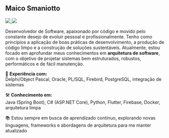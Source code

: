 ## Maico Smaniotto

<p>
  <a href="https://www.linkedin.com/in/maicosmaniotto" target="_blank">
    <img src="https://img.shields.io/badge/LinkedIn-blue?style=for-the-badge&logo=linkedin&logoColor=white" />
  </a>
  <a href="mailto:seuemail@exemplo.com">
    <img src="https://img.shields.io/badge/Email-%23D14836.svg?style=for-the-badge&logo=gmail&logoColor=white" />
  </a>
</p>

Desenvolvedor de Software, apaixonado por código e movido pelo constante desejo de evoluir pessoal e profissionalmente. Tenho como princípios a aplicação de boas práticas de desenvolvimento, a produção de código limpo e a construção de soluções sustentáveis. Atualmente, estou focado em aprofundar meus conhecimentos em **arquitetura de software**, com o objetivo de projetar sistemas bem estruturados, robustos, performáticos e de fácil manutenção.

💼 **Experiência com:**  
Delphi/Object Pascal, Oracle, PL/SQL, Firebird, PostgreSQL, integração de sistemas

🛠️ **Conhecimento em:**  
Java (Spring Boot), C# (ASP.NET Core), Python, Flutter, Firebase, Docker, arquitetura limpa

📚 Estou sempre em busca de aprendizado contínuo, explorando novas linguagens, frameworks e abordagens de arquitetura para me manter atualizado
